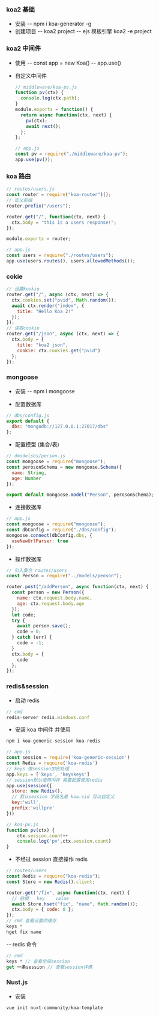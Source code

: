 ### koa2 基础

- 安装
  -- npm i koa-generator -g
- 创建项目
  -- koa2 project
  -- ejs 模板引擎 koa2 -e project

### koa2 中间件

- 使用
  -- const app = new Koa()
  -- app.use()

- 自定义中间件

  ```javascript
  // middleware/koa-pv.js
  function pv(ctx) {
    console.log(ctx.path);
  }
  module.exports = function() {
    return async function(ctx, next) {
      pv(ctx);
      await next();
    };
  };

  // app.js
  const pv = require("./middleware/koa-pv");
  app.use(pv());
  ```

### koa 路由

```javascript
// routes/users.js
const router = require("koa-router")();
// 定义前缀
router.prefix("/users");

router.get("/", function(ctx, next) {
  ctx.body = "this is a users response!";
});

module.exports = router;

// app.js
const users = require("./routes/users");
app.use(users.routes(), users.allowedMethods());
```

### cokie

```javascript
// 设置kookie
router.get("/", async (ctx, next) => {
  ctx.cookies.set("pvid", Math.random());
  await ctx.render("index", {
    title: "Hello Koa 2!"
  });
});
// 读取cookie
router.get("/json", async (ctx, next) => {
  ctx.body = {
    title: "koa2 json",
    cookie: ctx.cookies.get("pvid")
  };
});
```

### mongoose

- 安装
  -- npm i mongoose

- 配置数据库

```javascript
// dbs/config.js
export default {
  dbs: "mongodb://127.0.0.1:27017/dbs"
};
```

- 配置模型 (集合/表)

```javascript
// dmodelsbs/person.js
const mongoose = require("mongoose");
const perosonSchema = new mongoose.Schema({
  name: String,
  age: Number
});

export default mongoose.model("Person", perosonSchema);
```

- 连接数据库

```javascript
// app.js
const mongoose = require("mongoose");
const dbConfig = require("./dbs/config");
mongoose.connect(dbConfig.dbs, {
  useNewUrlParser: true
});
```

- 操作数据库

```javascript
// 引入集合 routes/users
const Person = require("../models/peoson");

router.post("/addPerson", async function(ctx, next) {
  const person = new Person({
    name: ctx.request.body.name,
    age: ctx.request.body.age
  });
  let code;
  try {
    await person.save();
    code = 0;
  } catch (err) {
    code = -1;
  }
  ctx.body = {
    code
  };
});
```

### redis&session

- 启动 redis

```javascript
// cmd
redis-server redis.windows.conf
```

- 安装 koa 中间件 并使用

```javascript
npm i koa-generic-session koa-redis

// app.js
const session = require('koa-generic-session')
const Redis = require('koa-redis')
// keys 做session加密处理
app.keys = ['keys', 'keyskeys']
// session默认使用内存 需要配置使用redis
app.use(session({
  store: new Redis(),
  // 默认session 字段名是 koa.sid 可以自定义
  key:'will',
  prefix:'willpre'
}))

// koa-pv.js
function pv(ctx) {
    ctx.session.count++
    console.log('pv',ctx.session.count)
}
```

- 不经过 session 直接操作 redis

```javascript
// routes/users
const Redis = require("koa-redis");
const Store = new Redis().client;

router.get("/fix", async function(ctx, next) {
  // 前缀   key    value
  await Store.hset("fix", "name", Math.random());
  ctx.body = { code: 0 };
});
// cmd 查看设置的缓存
keys *
hget fix name
```

-- redis 命令

```javascript
// cmd
keys * // 查看全部session
get 一条session // 查看session详情
```

### Nust.js

- 安装

```javascript
vue init nuxt-community/koa-template
``` 
